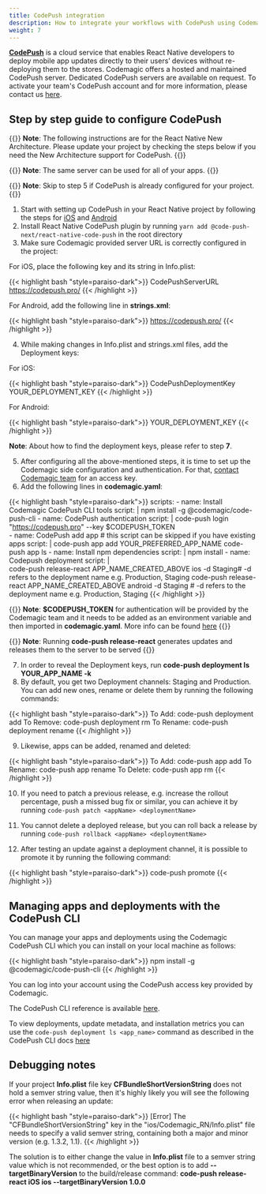 ```yaml
---
title: CodePush integration
description: How to integrate your workflows with CodePush using Codemagic
weight: 7
---
```


[**CodePush**](https://github.com/microsoft/code-push) is a cloud service that enables React Native developers to deploy mobile app updates directly to their users’ devices without re-deploying them to the stores. 
Codemagic offers a hosted and maintained CodePush server. Dedicated CodePush servers are available on request. To activate your team's CodePush account and for more information, please contact us [here](https://codemagic.io/pricing/#enterprise).

## Step by step guide to configure CodePush
{{<notebox>}}
**Note**: The following instructions are for the React Native New Architecture. Please update your project by checking the steps below if you need the New Architecture support for CodePush.
{{</notebox>}}

{{<notebox>}}
**Note**: The same server can be used for all of your apps. 
{{</notebox>}}

{{<notebox>}}
**Note**: Skip to step 5 if CodePush is already configured for your project.
{{</notebox>}}

1. Start with setting up CodePush in your React Native project by following the steps for [iOS](https://github.com/CodePushNext/react-native-code-push/blob/master/docs/setup-ios.md) and [Android](https://github.com/CodePushNext/react-native-code-push/blob/master/docs/setup-android.md)
2. Install React Native CodePush plugin by running `yarn add @code-push-next/react-native-code-push` in the root directory
3. Make sure Codemagic provided server URL is correctly configured in the project:

For iOS, place the following key and its string in Info.plist:

{{< highlight bash "style=paraiso-dark">}}
<key>CodePushServerURL</key>
<string>https://codepush.pro/</string>
{{< /highlight >}}

For Android, add the following line in **strings.xml**:

{{< highlight bash "style=paraiso-dark">}}
 <string moduleConfig="true" name="CodePushServerUrl">https://codepush.pro/</string>
{{< /highlight >}}

4. While making changes in Info.plist and strings.xml files, add the Deployment keys:

For iOS:

{{< highlight bash "style=paraiso-dark">}}
<key>CodePushDeploymentKey</key>
<string>YOUR_DEPLOYMENT_KEY</string>
{{< /highlight >}}

For Android:

{{< highlight bash "style=paraiso-dark">}}
<string moduleConfig="true" name="CodePushDeploymentKey">YOUR_DEPLOYMENT_KEY</string>
{{< /highlight >}}

**Note**: About how to find the deployment keys, please refer to step **7**.

5. After configuring all the above-mentioned steps, it is time to set up the Codemagic side configuration and authentication. For that, [contact Codemagic team](https://codemagic.io/pricing/#enterprise) for an access key.
6. Add the following lines in **codemagic.yaml**:

{{< highlight bash "style=paraiso-dark">}}
scripts:
    - name: Install Codemagic CodePush CLI tools
      script: |
          npm install -g @codemagic/code-push-cli
    - name: CodePush authentication
      script: |
          code-push login "https://codepush.pro" --key $CODEPUSH_TOKEN       
    - name: CodePush add app # this script can be skipped if you have existing apps
      script: |
          code-push app add YOUR_PREFERRED_APP_NAME
          code-push app ls
    - name: Install npm dependencies
      script: |
        npm install
    - name: Codepush deployment
      script: |         
           code-push release-react APP_NAME_CREATED_ABOVE ios -d Staging# -d refers to the deployment name e.g. Production, Staging
           code-push release-react APP_NAME_CREATED_ABOVE android -d Staging # -d refers to the deployment name e.g. Production, Staging
{{< /highlight >}}

{{<notebox>}}
**Note**: **$CODEPUSH_TOKEN** for authentication will be provided by the Codemagic team and it needs to be added as an environment variable and then imported in **codemagic.yaml**. More info can be found [here](https://docs.codemagic.io/yaml-basic-configuration/configuring-environment-variables/)
{{</notebox>}}

{{<notebox>}}
**Note**: Running **code-push release-react** generates updates and releases them to the server to be served 
{{</notebox>}}


7. In order to reveal the Deployment keys, run **code-push deployment ls YOUR_APP_NAME -k**
8. By default, you get two Deployment channels: Staging and Production. You can add new ones, rename or delete them by running the following commands:

{{< highlight bash "style=paraiso-dark">}}
To Add: code-push deployment add <appName> <deploymentName>
To Remove: code-push deployment rm <appName> <deploymentName>
To Rename: code-push deployment rename <appName> <deploymentName> <newDeploymentName>
{{< /highlight >}}

9. Likewise, apps can be added, renamed and deleted:

{{< highlight bash "style=paraiso-dark">}}
To Add: code-push app add <appName>
To Rename: code-push app rename <appName> <newAppName>
To Delete: code-push app rm <appName>
{{< /highlight >}}

10. If you need to patch a previous release, e.g. increase the rollout percentage, push a missed bug fix or similar, you can achieve it by running `code-push patch <appName> <deploymentName>`

11. You cannot delete a deployed release, but you can roll back a release by running `code-push rollback <appName> <deploymentName>`
    
12. After testing an update against a deployment channel, it is possible to promote it by running the following command:

{{< highlight bash "style=paraiso-dark">}}
code-push promote <appName> <sourceDeploymentName> <destDeploymentName>
{{< /highlight >}}

## Managing apps and deployments with the CodePush CLI

You can manage your apps and deployments using the Codemagic CodePush CLI which you can install on your local machine as follows:

{{< highlight bash "style=paraiso-dark">}}
   npm install -g @codemagic/code-push-cli
{{< /highlight >}}

You can log into your account using the CodePush access key provided by Codemagic.

The CodePush CLI reference is available [here](https://github.com/codemagic-ci-cd/code-push-pro). 

To view deployments, update metadata, and installation metrics you can use the `code-push deployment ls <app_name>` command as described in the CodePush CLI docs [here](https://github.com/codemagic-ci-cd/code-push-pro?tab=readme-ov-file#deployment-management)


## Debugging notes

If your project **Info.plist** file key **CFBundleShortVersionString** does not hold a semver string value, then it's highly likely you will see the following error when releasing an update:

{{< highlight bash "style=paraiso-dark">}}
[Error]  The "CFBundleShortVersionString" key in the "ios/Codemagic_RN/Info.plist" file needs to specify a valid semver string, containing both a major and minor version (e.g. 1.3.2, 1.1).
{{< /highlight >}}

The solution is to either change the value in **Info.plist** file to a semver string value which is not recommended, or the best option is to add **--targetBinaryVersion**  to the build/release command: **code-push release-react iOS ios --targetBinaryVersion 1.0.0**
